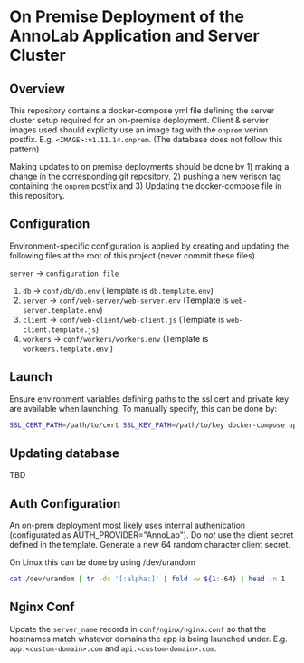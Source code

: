 # On Premise Deployment of the AnnoLab Application and Server Cluster

## Overview


This repository contains a docker-compose yml file defining the server cluster setup required for an on-premise deployment. Client & servier images used should explicity use an image tag with the `onprem` verion postfix. E.g. `<IMAGE>:v1.11.14.onprem`. (The database does not follow this pattern)

Making updates to on premise deployments should be done by 1) making a change in the corresponding git repository, 2) pushing a new verison tag containing the `onprem` postfix and 3) Updating the docker-compose file in this repository.


## Configuration

Environment-specific configuration is applied by creating and updating the following files at the root of this project (never commit these files).

`server` -> `configuration file`

1. `db`         -> `conf/db/db.env`         (Template is `db.template.env`)
2. `server`     -> `conf/web-server/web-server.env` (Template is `web-server.template.env`)
3. `client`     -> `conf/web-client/web-client.js`  (Template is `web-client.template.js`)
4. `workers`    -> `conf/workers/workers.env`    (Template is `workeers.template.env` )


## Launch

Ensure environment variables defining paths to the ssl cert and private key are available when launching. To manually specify, this can be done by:

```bash
SSL_CERT_PATH=/path/to/cert SSL_KEY_PATH=/path/to/key docker-compose up -d
```

## Updating database

TBD

## Auth Configuration

An on-prem deployment most likely uses internal authenication (configurated as AUTH_PROVIDER="AnnoLab"). Do *not* use the client secret defined in the template. Generate a new 64 random character client secret.

On Linux this can be done by using /dev/urandom

```bash
cat /dev/urandom | tr -dc '[:alpha:]' | fold -w ${1:-64} | head -n 1
```

## Nginx Conf

Update the `server_name` records in `conf/nginx/nginx.conf` so that the hostnames match whatever domains the app is being launched under. E.g. `app.<custom-domain>.com` and `api.<custom-domain>.com`.